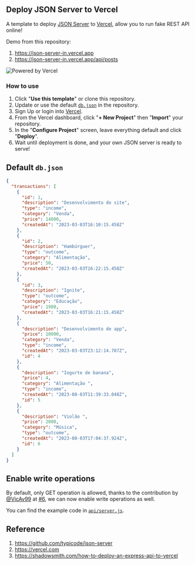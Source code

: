 ## Deploy JSON Server to Vercel

A template to deploy [JSON Server](https://github.com/typicode/json-server) to [Vercel](https://vercel.com), allow you to run fake REST API online!

Demo from this repository: 

1. https://json-server-in.vercel.app
2. https://json-server-in.vercel.app/api/posts

![Powered by Vercel](https://images.ctfassets.net/e5382hct74si/78Olo8EZRdUlcDUFQvnzG7/fa4cdb6dc04c40fceac194134788a0e2/1618983297-powered-by-vercel.svg)

### How to use

1. Click "**Use this template**" or clone this repository.
2. Update or use the default [`db.json`](./db.json) in the repository.
3. Sign Up or login into [Vercel](https://vercel.com).
4. From the Vercel dashboard, click "**+ New Project**" then "**Import**" your repository.
5. In the "**Configure Project**" screen, leave everything default and click "**Deploy**".
6. Wait until deployment is done, and your own JSON server is ready to serve!

## Default `db.json`

```json
{
  "transactions": [
    {
      "id": 1,
      "description": "Desenvolvimento do site",
      "type": "income",
      "category": "Venda",
      "price": 14000,
      "createdAt": "2023-03-03T16:10:15.458Z"
    },
    {
      "id": 2,
      "description": "Hambúrguer",
      "type": "outcome",
      "category": "Alimentação",
      "price": 50,
      "createdAt": "2023-03-03T16:22:15.458Z"
    },
    {
      "id": 3,
      "description": "Ignite",
      "type": "outcome",
      "category": "Educação",
      "price": 1980,
      "createdAt": "2023-03-03T16:21:15.458Z"
    },
    {
      "description": "Desenvolvimento de app",
      "price": 10000,
      "category": "Venda",
      "type": "income",
      "createdAt": "2023-03-03T23:12:14.787Z",
      "id": 4
    },
    {
      "description": "Iogurte de banana",
      "price": 4,
      "category": "Alimentação ",
      "type": "income",
      "createdAt": "2023-08-03T11:39:33.048Z",
      "id": 5
    },
    {
      "description": "Violão ",
      "price": 2000,
      "category": "Música",
      "type": "outcome",
      "createdAt": "2023-08-03T17:04:37.924Z",
      "id": 6
    }
  ]
}
```

## Enable write operations

By default, only GET operation is allowed, thanks to the contribution by [@VicAv99](https://www.github.com/VicAv99) at [#6](https://github.com/kitloong/json-server-vercel/issues/6), we can now enable write operations as well.

You can find the example code in [`api/server.js`](./api/server.js).

## Reference

1. https://github.com/typicode/json-server
2. https://vercel.com
3. https://shadowsmith.com/how-to-deploy-an-express-api-to-vercel
